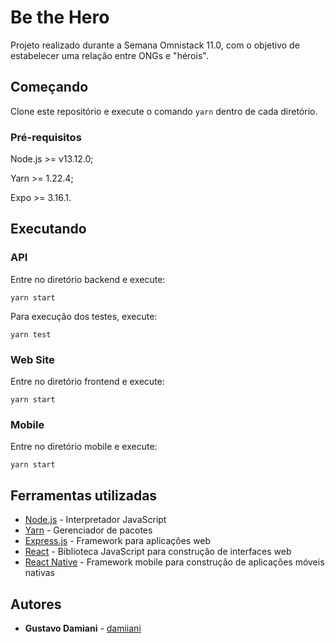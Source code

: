 # Be the Hero

Projeto realizado durante a Semana Omnistack 11.0, com o objetivo de estabelecer uma relação entre ONGs e "hérois".

## Começando

Clone este repositório e execute o comando ```yarn``` dentro de cada diretório.

### Pré-requisitos

Node.js >= v13.12.0;

Yarn >= 1.22.4;

Expo >= 3.16.1.

## Executando

### API

Entre no diretório backend e execute:

```
yarn start
```

Para execução dos testes, execute:

```
yarn test
```

### Web Site

Entre no diretório frontend e execute:

```
yarn start
```

### Mobile

Entre no diretório mobile e execute:

```
yarn start
```

## Ferramentas utilizadas

* [Node.js](https://nodejs.org/) - Interpretador JavaScript
* [Yarn](https://yarnpkg.com/) - Gerenciador de pacotes
* [Express.js](https://expressjs.com/) - Framework para aplicações web
* [React](https://reactjs.org/) - Biblioteca JavaScript para construção de interfaces web
* [React Native](http://reactnative.dev/) - Framework mobile para construção de aplicações móveis nativas

## Autores

* **Gustavo Damiani** - [damiiani](https://github.com/damiiani)
